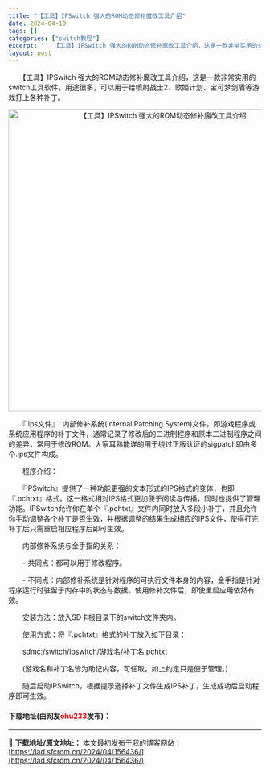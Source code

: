 ```yaml
---
title: "【工具】IPSwitch 强大的ROM动态修补魔改工具介绍"
date: 2024-04-10
tags: []
categories: ["switch教程"]
excerpt: "　　【工具】IPSwitch 强大的ROM动态修补魔改工具介绍，这是一款非常实用的switch工具软件，用途很多，可以用于给喷射战士2、歌姬计划、宝可梦剑盾等游戏打上各种补丁。 　　『.ips文件』：内部修补系统(Internal Patching System)文件，即游戏程序或系统应用程序的补丁&hellip;"
layout: post
---
```


 <p>　　【工具】IPSwitch 强大的ROM动态修补魔改工具介绍，这是一款非常实用的switch工具软件，用途很多，可以用于给喷射战士2、歌姬计划、宝可梦剑盾等游戏打上各种补丁。</p> <p align="center"><img align="" border="0" src="https://lad.sfcrom.cn/wp-content/uploads/2024/04/20240410_66162efc404c3.webp" width="600" alt="【工具】IPSwitch 强大的ROM动态修补魔改工具介绍" /></p> <p>　　『.ips文件』：内部修补系统(Internal Patching System)文件，即游戏程序或系统应用程序的补丁文件，通常记录了修改后的二进制程序和原本二进制程序之间的差异，常用于修改ROM。大家耳熟能详的用于绕过正版认证的sigpatch即由多个.ips文件构成。</p> <p>　　程序介绍：</p> <p>　　『IPSwitch』提供了一种功能更强的文本形式的IPS格式的变体，也即『.pchtxt』格式。这一格式相对IPS格式更加便于阅读与传播，同时也提供了管理功能。IPSwitch允许你在单个『.pchtxt』文件内同时放入多段小补丁，并且允许你手动调整各个补丁是否生效，并根据调整的结果生成相应的IPS文件，使得打完补丁后只需重启相应程序后即可生效。</p> <p>　　内部修补系统与金手指的关系：</p> <p>　　- 共同点：都可以用于修改程序。</p> <p>　　- 不同点：内部修补系统是针对程序的可执行文件本身的内容，金手指是针对程序运行时驻留于内存中的状态与数据。使用修补文件后，即使重启应用依然有效。</p> <p>　　安装方法：放入SD卡根目录下的switch文件夹内。</p> <p>　　使用方式：将『.pchtxt』格式的补丁放入如下目录：</p> <p>　　sdmc:/switch/ipswitch/游戏名/补丁名.pchtxt</p> <p>　　(游戏名和补丁名皆为助记内容，可任取，如上约定只是便于管理。)</p> <p>　　随后启动IPSwitch，根据提示选择补丁文件生成IPS补丁，生成成功后启动程序即可生效。</p> <p><h4>下载地址(由网友<font color="red">ohu233</font>发布)：</h4></p> 

---
📖 **下载地址/原文地址：** 本文最初发布于我的博客网站：[https://lad.sfcrom.cn/2024/04/156436/](https://lad.sfcrom.cn/2024/04/156436/)

